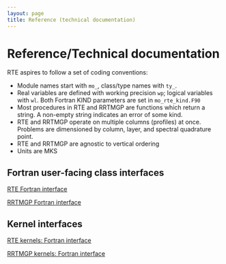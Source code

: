 ```yaml
---
layout: page
title: Reference (technical documentation)
---
```

# Reference/Technical documentation

RTE aspires to follow a set of coding conventions:

- Module names start with `mo_`, class/type names with `ty_`.
- Real variables are defined with working precision `wp`; logical variables with `wl`.
    Both Fortran KIND parameters are set in `mo_rte_kind.F90`
- Most procedures in RTE and RRTMGP are functions which return a string. A non-empty string indicates an error of some kind.
- RTE and RRTMGP operate on multiple columns (profiles) at once. Problems are dimensioned by column, layer,
    and spectral quadrature point.
- RTE and RRTMGP are agnostic to vertical ordering
- Units are MKS

## Fortran user-facing class interfaces

[RTE    Fortran interface](./rte-fortran-interface/index.html)

[RRTMGP Fortran interface](./rrtmgp-fortran-interface/index.html)

## Kernel interfaces

[RTE kernels:    Fortran interface](./rte-kernels/index.html)

[RRTMGP kernels: Fortran interface](./rrtmgp-kernels/index.html)
